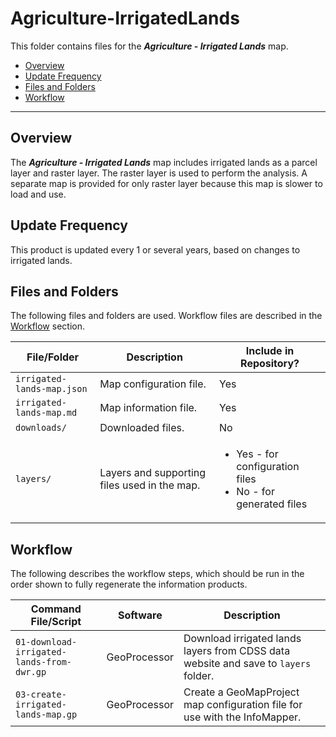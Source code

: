 # Agriculture-IrrigatedLands #

This folder contains files for the ***Agriculture - Irrigated Lands*** map.

* [Overview](#overview)
* [Update Frequency](#update-frequency)
* [Files and Folders](#files-and-folders)
* [Workflow](#workflow)

-----------------------------

## Overview ##

The ***Agriculture - Irrigated Lands*** map includes irrigated lands as a parcel layer and raster layer.
The raster layer is used to perform the analysis.
A separate map is provided for only raster layer because this map is slower to load and use.

## Update Frequency ##

This product is updated every 1 or several years, based on changes to irrigated lands.

## Files and Folders ##

The following files and folders are used.  Workflow files are described in the [Workflow](#workflow) section.

| **File/Folder** | **Description** | **Include in Repository?** |
| -- | -- | -- |
| `irrigated-lands-map.json` | Map configuration file. | Yes |
| `irrigated-lands-map.md` | Map information file. | Yes |
| `downloads/` | Downloaded files. | No |
| `layers/` | Layers and supporting files used in the map. | <ul><li>Yes - for configuration files</li><li>No - for generated files</li></ul> |

## Workflow ##

The following describes the workflow steps, which should be run in the order shown to fully regenerate the information products.

| **Command File/Script** | **Software** | **Description** |
| -- | -- | -- |
| `01-download-irrigated-lands-from-dwr.gp` | GeoProcessor | Download irrigated lands layers from CDSS data website and save to `layers` folder. |
| `03-create-irrigated-lands-map.gp` | GeoProcessor | Create a GeoMapProject map configuration file for use with the InfoMapper. |
